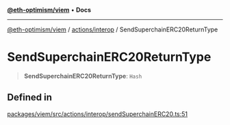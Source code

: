 [**@eth-optimism/viem**](../../../README.md) • **Docs**

***

[@eth-optimism/viem](../../../README.md) / [actions/interop](../README.md) / SendSuperchainERC20ReturnType

# SendSuperchainERC20ReturnType

> **SendSuperchainERC20ReturnType**: `Hash`

## Defined in

[packages/viem/src/actions/interop/sendSuperchainERC20.ts:51](https://github.com/ethereum-optimism/ecosystem/blob/ddb96adf4653afc97ea0f64c5d67dd4ec467ac08/packages/viem/src/actions/interop/sendSuperchainERC20.ts#L51)
